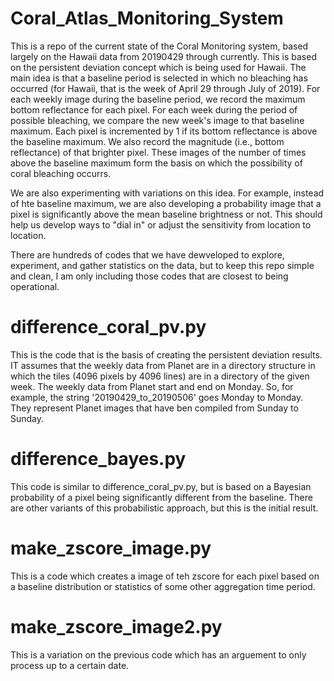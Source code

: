 # Coral_Atlas_Monitoring_System
This is a repo of the current state of the Coral Monitoring system, based largely on the Hawaii data from 20190429 through currently.
This is based on the persistent deviation concept which is being used for Hawaii.  The main idea is that a baseline period is selected in which no bleaching has occurred (for Hawaii, that is the week of April 29 through July of 2019).  For each weekly image during the baseline period, we record the maximum bottom reflectance for each pixel.  For each week during the period of possible bleaching, we compare the new week's image to that baseline maximum.  Each pixel is incremented by 1 if its bottom reflectance is above the baseline maximum.  We also record the magnitude (i.e., bottom reflectance) of that brighter pixel.  These images of the number of times above the baseline maximum form the basis on which the possibility of coral bleaching occurrs.

We are also experimenting with variations on this idea.  For example, instead of hte baseline maximum, we are also developing a probability image that a pixel is significantly above the mean baseline brightness or not.  This should help us develop ways to "dial in" or adjust the sensitivity from location to location.

There are hundreds of codes that we have dewveloped to explore, experiment, and gather statistics on the data, but to keep this repo simple and clean, I am only including those codes that are closest to being operational.

# difference_coral_pv.py
This is the code that is the basis of creating the persistent deviation results.  IT assumes that the weekly data from Planet are in a directory structure in which the tiles (4096 pixels by 4096 lines) are in a directory of the given week.  The weekly data from Planet start and end on Monday.  So, for example, the string '20190429_to_20190506' goes Monday to Monday.  They represent Planet images that have ben compiled from Sunday to Sunday.

# difference_bayes.py
This code is similar to difference_coral_pv.py, but is based on a Bayesian probability of a pixel being significantly different from the baseline.  There are other variants of this probabilistic approach, but this is the initial result.

# make_zscore_image.py
This is a code which creates a image of teh zscore for each pixel based on a baseline distribution or statistics of some other aggregation time period.

# make_zscore_image2.py
This is a variation on the previous code which has an arguement to only process up to a certain date.
